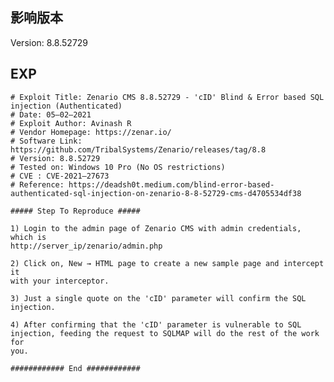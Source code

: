 <languages />

影响版本
--------

Version: 8.8.52729

EXP
---

    # Exploit Title: Zenario CMS 8.8.52729 - 'cID' Blind & Error based SQL injection (Authenticated)
    # Date: 05–02–2021
    # Exploit Author: Avinash R
    # Vendor Homepage: https://zenar.io/
    # Software Link: https://github.com/TribalSystems/Zenario/releases/tag/8.8
    # Version: 8.8.52729
    # Tested on: Windows 10 Pro (No OS restrictions)
    # CVE : CVE-2021–27673
    # Reference: https://deadsh0t.medium.com/blind-error-based-authenticated-sql-injection-on-zenario-8-8-52729-cms-d4705534df38

    ##### Step To Reproduce #####

    1) Login to the admin page of Zenario CMS with admin credentials, which is
    http://server_ip/zenario/admin.php

    2) Click on, New → HTML page to create a new sample page and intercept it
    with your interceptor.

    3) Just a single quote on the 'cID' parameter will confirm the SQL
    injection.

    4) After confirming that the 'cID' parameter is vulnerable to SQL
    injection, feeding the request to SQLMAP will do the rest of the work for
    you.

    ############ End ############